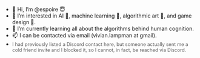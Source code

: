 - 👋 Hi, I’m @espoire 😇
- 👀 I’m interested in AI 🧠, machine learning 🧮, algorithmic art 🎨, and game design 🎲.
- 🌱 I’m currently learning all about the algorithms behind human cognition.
- 📫 I can be contacted via email (vivian.lampman at gmail).
- <span style="opacity: 70%; font-size: 90%;">I had previously listed a Discord contact here, but someone actually sent me a cold friend invite and I blocked it, so I cannot, in fact, be reached via Discord.</span>
